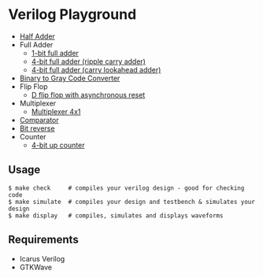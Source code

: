 # Verilog Playground
* [Half Adder](./half_adder/)
* Full Adder
    * [1-bit full adder](./full_adder/full_adder_1_bit/)
    * [4-bit full adder (ripple carry adder)](./full_adder/full_adder_4_bits_RCA/)
    * [4-bit full adder (carry lookahead adder)](./full_adder/full_adder_4_bits_CLA/)
* [Binary to Gray Code Converter](./bin2gray/)
* Flip Flop
    * [D flip flop with asynchronous reset](./flipflop/async_d_flipflop/)
* Multiplexer
    * [Multiplexer 4x1](./multiplexer/mux_4x1/)
* [Comparator](./comparator/)
* [Bit reverse](./bit_reverse/)
* Counter
    * [4-bit up counter](./counter/up_counter_4_bit/)

## Usage
```shell
$ make check     # compiles your verilog design - good for checking code
$ make simulate  # compiles your design and testbench & simulates your design
$ make display   # compiles, simulates and displays waveforms
```

## Requirements
* Icarus Verilog
* GTKWave